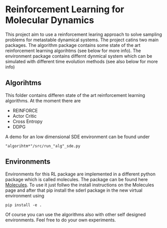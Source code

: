 # Reinforcement Learning for Molecular Dynamics
This project aim to use a reinforcement learing approach to solve sampling problems for metastable dynamical systems. The project catins two main packages. The algorithm package contains some state of the art reinforcement learning algorihtms (see below for more info). The environment package contains differnt dynmical system which can be simulated with different time evolution methods (see also below for more info)

## Algorihtms

This folder contains differen state of the art reinforcement learning algorithms. At the moment there are
	
- REINFORCE
- Actor Critic
- Cross Entropy
- DDPG

A demo for an low dimensional SDE environment can be found under 
```
"algorihtm*"/src/run_"alg"_sde.py
```

## Environments
Environments for this RL package are implemented in a different python package which is called molecules. The package can be found here <a href="https://github.com/jannes002A/molecules" target="_blank">Molecules</a>. To use it just follwo the install instructions on the Molecules page and after that pip install the sderl package in the new virtual environment using 
```
pip install -e .
```
Of course you can use the algorithms also with other self designed environments. Feel free to do your own experiments.

